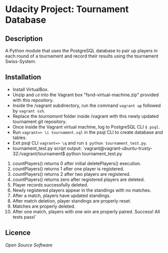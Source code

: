 # Udacity Project: Tournament Database

## Description

A Python module that uses the PostgreSQL database to pair up players in each round of a tournament
and record their results using the tournament Swiss-System.

## Installation

  * Install VirtualBox.
  * Unzip and `cd` into the Vagrant box "fsnd-virtual-machine.zip" provided with this repository.
  * Inside the /vagrant subdirectory, run the command `vagrant up` followed by `vagrant ssh`.
  * Replace the _tournament_ folder inside /vagrant with this newly updated tournament git repository.
  * Once inside the Vagrant virtual machine, log to PostgreSQL CLI `$ psql`.
  * Run `vagrant=> \i tournament.sql` in the psql CLI to create database and tables.
  * Exit psql CLI `vagrant=> \q` and run `$ python tournament_test.py`.
  * tournament_test.py script output:
  `vagrant@vagrant-ubuntu-trusty-32:/vagrant/tournament$ python tournament_test.py 
  1. countPlayers() returns 0 after initial deletePlayers() execution.
  2. countPlayers() returns 1 after one player is registered.
  3. countPlayers() returns 2 after two players are registered.
  4. countPlayers() returns zero after registered players are deleted.
  5. Player records successfully deleted.
  6. Newly registered players appear in the standings with no matches.
  7. After a match, players have updated standings.
  8. After match deletion, player standings are properly reset.
  9. Matches are properly deleted.
  10. After one match, players with one win are properly paired.
  Success!  All tests pass!`
 
## Licence

_Open Source Software_
